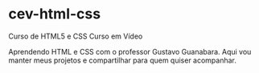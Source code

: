 # cev-html-css
 Curso de HTML5 e CSS Curso em Vídeo

Aprendendo HTML e CSS com o professor Gustavo Guanabara. Aqui vou manter
meus projetos e compartilhar para quem quiser acompanhar.
